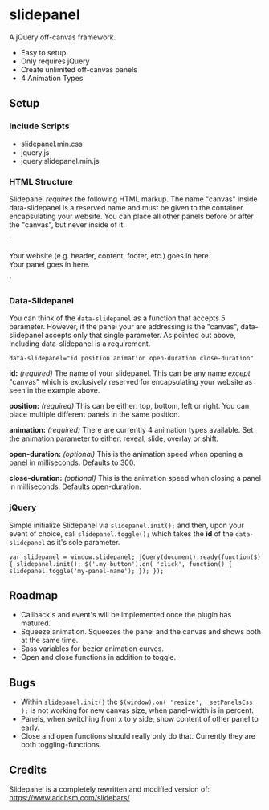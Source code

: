# slidepanel

A jQuery off-canvas framework.

- Easy to setup
- Only requires jQuery
- Create unlimited off-canvas panels
- 4 Animation Types

## Setup

### Include Scripts

- slidepanel.min.css
- jquery.js
- jquery.slidepanel.min.js

### HTML Structure

Slidepanel *requires* the following HTML markup. The name "canvas" inside data-slidepanel is a reserved
name and must be given to the container encapsulating your website. You can place all other panels
before or after the "canvas", but never inside of it.

`<body>
    <div data-slidepanel="canvas">
        Your website (e.g. header, content, footer, etc.) goes in here.
    </div>
    <div data-slidepanel="my-panel-name right reveal 400 400">
        Your panel goes in here.
    </div>
</body>`

### Data-Slidepanel

You can think of the `data-slidepanel` as a function that accepts 5 parameter. However, if the panel
your are addressing is the "canvas", data-slidepanel accepts only that single parameter. As pointed
out above, including data-slidepanel is a requirement.

`data-slidepanel="id position animation open-duration close-duration"`

**id:** *(required)* The name of your slidepanel. This can be any name *except* "canvas" which is
exclusively reserved for encapsulating your website as seen in the example above.

**position:** *(required)* This can be either: top, bottom, left or right. You can place multiple
different panels in the same position.

**animation:** *(required)* There are currently 4 animation types available. Set the animation
parameter to either: reveal, slide, overlay or shift.

**open-duration:** *(optional)* This is the animation speed when opening a panel in milliseconds.
Defaults to 300.

**close-duration:** *(optional)* This is the animation speed when closing a panel in milliseconds.
Defaults open-duration.

### jQuery

Simple initialize Slidepanel via `slidepanel.init();` and then, upon your event of choice, call
`slidepanel.toggle();` which takes the **id** of the `data-slidepanel` as it's sole parameter.

`var slidepanel = window.slidepanel;
jQuery(document).ready(function($) {
    slidepanel.init();
    $('.my-button').on( 'click', function() {
        slidepanel.toggle('my-panel-name');
    });
});`

## Roadmap

- Callback's and event's will be implemented once the plugin has matured.
- Squeeze animation. Squeezes the panel and the canvas and shows both at the same time.
- Sass variables for bezier animation curves.
- Open and close functions in addition to toggle.

## Bugs

- Within `slidepanel.init()` the `$(window).on( 'resize', _setPanelsCss );` is not working for new
  canvas size, when panel-width is in percent.
- Panels, when switching from x to y side, show content of other panel to early.
- Close and open functions should really only do that. Currently they are both toggling-functions.

## Credits

Slidepanel is a completely rewritten and modified version of:
https://www.adchsm.com/slidebars/
